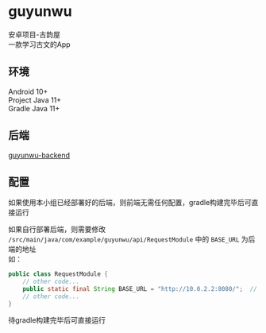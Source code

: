 # guyunwu
安卓项目-古韵屋  
一款学习古文的App
## 环境
Android 10+  
Project Java 11+  
Gradle Java 11+

## 后端
[guyunwu-backend](https://github.com/re20051/guyunwu)
## 配置
如果使用本小组已经部署好的后端，则前端无需任何配置，gradle构建完毕后可直接运行

如果自行部署后端，则需要修改 `/src/main/java/com/example/guyunwu/api/RequestModule` 中的 `BASE_URL` 为后端的地址  
如：

```java
public class RequestModule {
    // other code...
    public static final String BASE_URL = "http://10.0.2.2:8080/";  // 如果部署在本地
    // other code...
}
```
待gradle构建完毕后可直接运行
